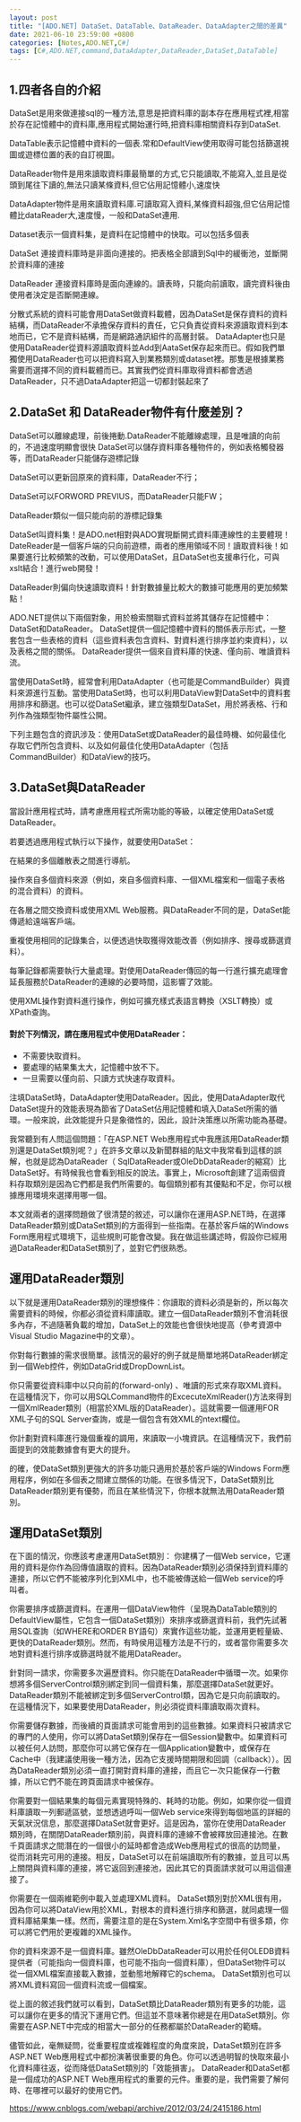 ```yaml
---
layout: post
title: "[ADO.NET] DataSet、DataTable、DataReader、DataAdapter之間的差異"
date: 2021-06-10 23:59:00 +0800
categories: [Notes,ADO.NET,C#]
tags: [C#,ADO.NET,command,DataAdapter,DataReader,DataSet,DataTable]
---
```



## 1.四者各自的介紹

DataSet是用來做連接sql的一種方法,意思是把資料庫的副本存在應用程式裡,相當於存在記憶體中的資料庫,應用程式開始運行時,把資料庫相關資料存到DataSet.

DataTable表示記憶體中資料的一個表.常和DefaultView使用取得可能包括篩選視圖或遊標位置的表的自訂視圖。

DataReader物件是用來讀取資料庫最簡單的方式,它只能讀取,不能寫入,並且是從頭到尾往下讀的,無法只讀某條資料,但它佔用記憶體小,速度快

DataAdapter物件是用來讀取資料庫.可讀取寫入資料,某條資料超強,但它佔用記憶體比dataReader大,速度慢，一般和DataSet連用.


Dataset表示一個資料集，是資料在記憶體中的快取。可以包括多個表

DataSet 連接資料庫時是非面向連接的。把表格全部讀到Sql中的緩衝池，並斷開於資料庫的連接

DataReader 連接資料庫時是面向連線的。讀表時，只能向前讀取，讀完資料後由使用者決定是否斷開連線。

分散式系統的資料可能會用DataSet做資料載體，因為DataSet是保存資料的資料結構，而DataReader不承擔保存資料的責任，它只負責從資料來源讀取資料到本地而已，它不是資料結構，而是網路通訊組件的高層封裝。 DataAdapter也只是使用DataReader從資料源讀取資料並Add到AataSet保存起來而已。假如我們單獨使用DataReader也可以把資料寫入到業務類別或dataset裡。那隻是根據業務需要而選擇不同的資料載體而已。其實我們從資料庫取得資料都會透過DataReader，只不過DataAdapter把這一切都封裝起來了

## 2.DataSet 和 DataReader物件有什麼差別？

DataSet可以離線處理，前後捲動.DataReader不能離線處理，且是唯讀的向前的，不過速度明顯會很快 DataSet可以儲存資料庫各種物件的，例如表格觸發器等，而DataReader只能儲存遊標記錄

DataSet可以更新回原來的資料庫，DataReader不行；

DataSet可以FORWORD PREVIUS，而DataReader只能FW；

DataReader類似一個只能向前的游標記錄集

DataSet叫資料集！是ADO.net相對與ADO實現斷開式資料庫連線性的主要體現！ DateReader是一個客戶端的只向前遊標，兩者的應用領域不同！讀取資料後！如果要進行比較頻繁的改動，可以使用DataSet，且DataSet也支援串行化，可與xslt結合！進行web開發！

DataReader則偏向快速讀取資料！針對數據量比較大的數據可能應用的更加頻繁點！



ADO.NET提供以下兩個對象，用於檢索關聯式資料並將其儲存在記憶體中：DataSet和DataReader。 DataSet提供一個記憶體中資料的關係表示形式，一整套包含一些表格的資料（這些資料表包含資料、對資料進行排序並約束資料），以及表格之間的關係。 DataReader提供一個來自資料庫的快速、僅向前、唯讀資料流。

當使用DataSet時，經常會利用DataAdapter（也可能是CommandBuilder）與資料來源進行互動。當使用DataSet時，也可以利用DataView對DataSet中的資料套用排序和篩選。也可以從DataSet繼承，建立強類型DataSet，用於將表格、行和列作為強類型物件屬性公開。

下列主題包含的資訊涉及：使用DataSet或DataReader的最佳時機、如何最佳化存取它們所包含資料、以及如何最佳化使用DataAdapter（包括CommandBuilder）和DataView的技巧。      

## 3.DataSet與DataReader

當設計應用程式時，請考慮應用程式所需功能的等級，以確定使用DataSet或DataReader。

若要透過應用程式執行以下操作，就要使用DataSet：

在結果的多個離散表之間進行導航。

操作來自多個資料來源（例如，來自多個資料庫、一個XML檔案和一個電子表格的混合資料）的資料。

在各層之間交換資料或使用XML Web服務。與DataReader不同的是，DataSet能傳遞給遠端客戶端。

重複使用相同的記錄集合，以便透過快取獲得效能改善（例如排序、搜尋或篩選資料）。

每筆記錄都需要執行大量處理。對使用DataReader傳回的每一行進行擴充處理會延長服務於DataReader的連線的必要時間，這影響了效能。

使用XML操作對資料進行操作，例如可擴充樣式表語言轉換（XSLT轉換）或XPath查詢。


#### 對於下列情況，請在應用程式中使用DataReader：

- 不需要快取資料。
- 要處理的結果集太大，記憶體中放不下。
- 一旦需要以僅向前、只讀方式快速存取資料。

注填DataSet時，DataAdapter使用DataReader。因此，使用DataAdapter取代DataSet提升的效能表現為節省了DataSet佔用記憶體和填入DataSet所需的循環。一般來說，此效能提升只是象徵性的，因此，設計決策應以所需功能為基礎。

我常聽到有人問這個問題：「在ASP.NET Web應用程式中我應該用DataReader類別還是DataSet類別呢？」在許多文章以及新聞群組的貼文中我常看到這樣的誤解，也就是認為DataReader（ SqlDataReader或OleDbDataReader的縮寫）比DataSet好。有時候我也會看到相反的說法。事實上，Microsoft創建了這兩個資料存取類別是因為它們都是我們所需要的。每個類別都有其優點和不足，你可以根據應用環境來選擇用哪一個。

本文就兩者的選擇問題做了很清楚的敘述，可以讓你在運用ASP.NET時，在選擇DataReader類別或DataSet類別的方面得到一些指南。在基於客戶端的Windows Form應用程式環境下，這些規則可能會改變。我在做這些講述時，假設你已經用過DataReader和DataSet類別了，並對它們很熟悉。   

## 運用DataReader類別

以下就是運用DataReader類別的理想條件：你讀取的資料必須是新的，所以每次需要資料的時候，你都必須從資料庫讀取。建立一個DataReader類別不會消耗很多內存，不過隨著負載的增加，DataSet上的效能也會很快地提高（參考資源中Visual Studio Magazine中的文章）。

你對每行數據的需求很簡單。該情況的最好的例子就是簡單地將DataReader綁定到一個Web控件，例如DataGrid或DropDownList。

你只需要從資料庫中以只向前的(forward-only) 、唯讀的形式來存取XML資料。在這種情況下，你可以用SQLCommand物件的ExcecuteXmlReader()方法來得到一個XmlReader類別（相當於XML版的DataReader）。這就需要一個運用FOR XML子句的SQL Server查詢，或是一個包含有效XML的ntext欄位。

你計劃對資料庫進行幾個重複的調用，來讀取一小塊資訊。在這種情況下，我們前面提到的效能數據會有更大的提升。

的確，使DataSet類別更強大的許多功能只適用於基於客戶端的Windows Form應用程序，例如在多個表之間建立關係的功能。在很多情況下，DataSet類別比DataReader類別更有優勢，而且在某些情況下，你根本就無法用DataReader類別。

## 運用DataSet類別

在下面的情況，你應該考慮運用DataSet類別： 你建構了一個Web service，它運用的資料是你作為回傳值讀取的資料。因為DataReader類別必須保持到資料庫的連接，所以它們不能被序列化到XML中，也不能被傳送給一個Web service的呼叫者。

你需要排序或篩選資料。在運用一個DataView物件（呈現為DataTable類別的DefaultView屬性，它包含一個DataSet類別）來排序或篩選資料前，我們先試著用SQL查詢（如WHERE和ORDER BY語句）來實作這些功能，並運用更輕量級、更快的DataReader類別。然而，有時侯用這種方法是不行的，或者當你需要多次地對資料進行排序或篩選時就不能用DataReader。

針對同一請求，你需要多次遍歷資料。你只能在DataReader中循環一次。如果你想將多個ServerControl類別綁定到同一個資料集，那麼選擇DataSet就更好。 DataReader類別不能被綁定到多個ServerControl類，因為它是只向前讀取的。在這種情況下，如果要使用DataReader，則必須從資料庫讀取兩次資料。

你需要儲存數據，而後續的頁面請求可能會用到的這些數據。如果資料只被請求它的專門的人使用，你可以將DataSet類別保存在一個Session變數中。如果資料可以被任何人訪問，那麼你可以將它保存在一個Application變數中，或保存在Cache中（我建議使用後一種方法，因為它支援時間期限和回調（callback））。因為DataReader類別必須一直打開對資料庫的連接，而且它一次只能保存一行數據，所以它們不能在跨頁面請求中被保存。

你需要對一個結果集的每個元素實現特殊的、耗時的功能。例如，如果你從一個資料庫讀取一列郵遞區號，並想透過呼叫一個Web service來得到每個地區的詳細的天氣狀況信息，那麼選擇DataSet就會更好。這是因為，當你在使用DataReader類別時，在關閉DataReader類別前，與資料庫的連線不會被釋放回連接池。在數千頁面請求之間潛在的一個很小的延時都會造成Web應用程式的很高的訪問量，從而消耗完可用的連接。相反，DataSet可以在前端讀取所有的數據，並且可以馬上關閉與資料庫的連接，將它返回到連接池，因此其它的頁面請求就可以用這個連接了。

你需要在一個兩維範例中載入並處理XML資料。 DataSet類別對於XML很有用，因為你可以將DataView用於XML，對根本的資料進行排序和篩選，就同處理一個資料庫結果集一樣。然而，需要注意的是在System.Xml名字空間中有很多類，你可以將它們用於更複雜的XML操作。

你的資料來源不是一個資料庫。雖然OleDbDataReader可以用於任何OLEDB資料提供者（可能指向一個資料庫，也可能不指向一個資料庫），但DataSet物件可以從一個XML檔案直接載入數據，並動態地解釋它的schema。 DataSet類別也可以將XML資料寫回一個資料流或一個檔案。

從上面的敘述我們就可以看到，DataSet類比DataReader類別有更多的功能，這可以讓你在更多的情況下運用它們。但這並不意味著你總是在用DataSet類別。你需要在ASP.NET中完成的相當大一部分的任務都屬於DataReader的範疇。

儘管如此，毫無疑問，從重要程度或複雜程度的角度來說，DataSet類別在許多ASP.NET Web應用程式中都扮演著很重要的角色。你可以透過明智的快取來最小化資料庫往返，從而降低DataSet類別的「效能損害」。 DataReader和DataSet都是一個成功的ASP.NET Web應用程式的重要的元件。重要的是，我們需要了解何時、在哪裡可以最好的使用它們。        

<https://www.cnblogs.com/webapi/archive/2012/03/24/2415186.html>